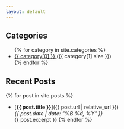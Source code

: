 ```yaml
---
layout: default
---
```


<link rel="stylesheet" href="{{ '/assets/css/style.css' | relative_url }}">

## Categories

<ul class="horizontal-list">
{% for category in site.categories %}
  <li>
    <a href="{{ site.baseurl }}/site.categories/{{ category[0] | slugify }}/">
      {{ category[0] }}
    </a> ({{ category[1].size }})
  </li>
{% endfor %}
</ul>

## Recent Posts

{% for post in site.posts %}
- [**{{ post.title }}**]({{ post.url | relative_url }})  
  *{{ post.date | date: "%B %d, %Y" }}*  
  {{ post.excerpt }}
{% endfor %}
